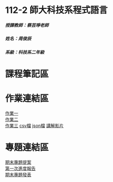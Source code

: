 # 112-2 師大科技系程式語言
##### 授課教師：蔡芸琤老師
##### 姓名：周俊辰
##### 系級：科技系二年級
# 課程筆記區
# 作業連結區
<a href="https://github.com/giraffe10884/112-2-/blob/main/hw01.ipynb">作業一</a>
<br>
<a href="https://github.com/giraffe10884/112-2-/blob/main/hw02.ipynb">作業二</a>
<br>
<a href="https://github.com/giraffe10884/112-2-/blob/main/hw03.ipynb">作業三</a>
<a href="https://github.com/giraffe10884/112-2-/blob/main/ppt_nba_data.csv">csv檔</a>
<a href="https://github.com/giraffe10884/112-2-/blob/main/ptt_nba_data.json">json檔</a>
<a href="https://youtu.be/e6Dj6heSF54">講解影片</a>
<br>
# 專題連結區
<a href="https://youtu.be/rrKtWv-GLe8">期末專題提案</a>
<br>
<a href="https://youtu.be/-J786zEKaws">第一次進度報告</a>
<br>
<a href="https://youtu.be/I1B8mVoIGj8">期末專題發表</a>
